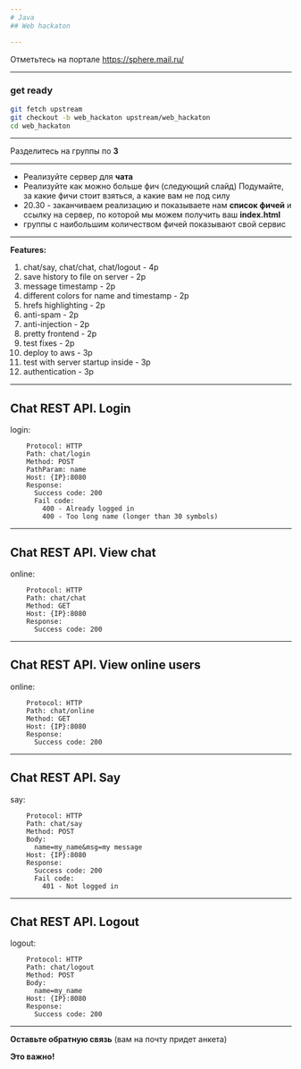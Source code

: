 ```yaml
---
# Java
## Web hackaton

---
```


Отметьтесь на портале
https://sphere.mail.ru/

---

### get ready
```bash
git fetch upstream
git checkout -b web_hackaton upstream/web_hackaton
cd web_hackaton
```

---

Разделитесь на группы по **3**

---

- Реализуйте сервер для **чата**
- Реализуйте как можно больше фич (следующий слайд)
Подумайте, за какие фичи стоит взяться, а какие вам не под силу
- 20.30 - заканчиваем реализацию и показываете нам **список фичей** и ссылку на сервер, по которой мы можем получить ваш **index.html**
- группы с наибольшим количеством фичей показывают свой сервис

---

**Features:**
1. chat/say, chat/chat, chat/logout - 4p
1. save history to file on server - 2p
1. message timestamp - 2p
1. different colors for name and timestamp - 2p
1. hrefs highlighting - 2p
1. anti-spam - 2p
1. anti-injection - 2p
1. pretty frontend - 2p
1. test fixes - 2p
1. deploy to aws - 3p
1. test with server startup inside - 3p
1. authentication - 3p

---

## Chat REST API. Login
login:
```
    Protocol: HTTP
    Path: chat/login
    Method: POST
    PathParam: name
    Host: {IP}:8080
    Response:
      Success code: 200
      Fail code:
        400 - Already logged in
        400 - Too long name (longer than 30 symbols)
```

---

## Chat REST API. View chat
online:
```
    Protocol: HTTP
    Path: chat/chat
    Method: GET
    Host: {IP}:8080
    Response:
      Success code: 200
```

---

## Chat REST API. View online users
online:
```
    Protocol: HTTP
    Path: chat/online
    Method: GET
    Host: {IP}:8080
    Response:
      Success code: 200
```

---

## Chat REST API. Say
say:
```
    Protocol: HTTP
    Path: chat/say
    Method: POST
    Body:
      name=my_name&msg=my message
    Host: {IP}:8080
    Response:
      Success code: 200
      Fail code:
        401 - Not logged in
```

---

## Chat REST API. Logout
logout:
```
    Protocol: HTTP
    Path: chat/logout
    Method: POST
    Body:
      name=my_name
    Host: {IP}:8080
    Response:
      Success code: 200
```

---

**Оставьте обратную связь**
(вам на почту придет анкета)  

**Это важно!**